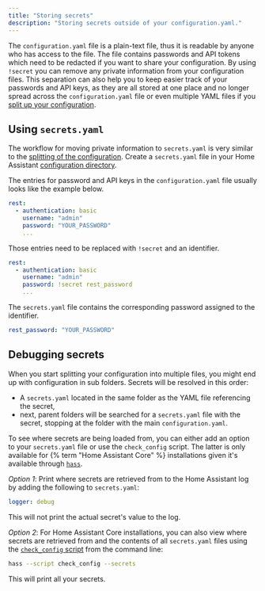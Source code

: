 ```yaml
---
title: "Storing secrets"
description: "Storing secrets outside of your configuration.yaml."
---
```


The `configuration.yaml` file is a plain-text file, thus it is readable by anyone who has access to the file. The file contains passwords and API tokens which need to be redacted if you want to share your configuration. By using `!secret` you can remove any private information from your configuration files. This separation can also help you to keep easier track of your passwords and API keys, as they are all stored at one place and no longer spread across the `configuration.yaml` file or even multiple YAML files if you [split up your configuration](/docs/configuration/splitting_configuration/).

## Using `secrets.yaml`

The workflow for moving private information to `secrets.yaml` is very similar to the [splitting of the configuration](/docs/configuration/splitting_configuration/). Create a `secrets.yaml` file in your Home Assistant [configuration directory](/docs/configuration/).

The entries for password and API keys in the `configuration.yaml` file usually looks like the example below.

```yaml
rest:
  - authentication: basic
    username: "admin"
    password: "YOUR_PASSWORD"
    ...
```

Those entries need to be replaced with `!secret` and an identifier.

```yaml
rest:
  - authentication: basic
    username: "admin"
    password: !secret rest_password
    ...
```

The `secrets.yaml` file contains the corresponding password assigned to the identifier.

```yaml
rest_password: "YOUR_PASSWORD"
```

## Debugging secrets

When you start splitting your configuration into multiple files, you might end up with configuration in sub folders. Secrets will be resolved in this order:

- A `secrets.yaml` located in the same folder as the YAML file referencing the secret,
- next, parent folders will be searched for a `secrets.yaml` file with the secret, stopping at the folder with the main `configuration.yaml`.

To see where secrets are being loaded from, you can either add an option to your `secrets.yaml` file or use the `check_config` script. The latter is only available for {% term "Home Assistant Core" %} installations given it's available through [`hass`](/docs/tools/hass/).

*Option 1*: Print where secrets are retrieved from to the Home Assistant log by adding the following to `secrets.yaml`:

```yaml
logger: debug
```

This will not print the actual secret's value to the log.

*Option 2*: For Home Assistant Core installations, you can also view where secrets are retrieved from and the contents of all `secrets.yaml` files using the [`check_config` script](/docs/tools/check_config/) from the command line:

```bash
hass --script check_config --secrets
```

This will print all your secrets.
